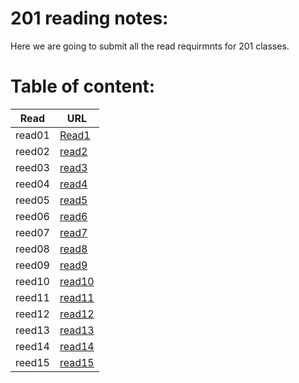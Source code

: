 # 201 reading notes:
Here we are going to submit all the read requirmnts for 201 classes.
# Table of content:
Read    | URL
-----   | ----
read01  | [Read1](https://majdimar.github.io/Reading.notes/class1)
reed02  | [read2]()
reed03  | [read3]()
reed04  | [read4]()
reed05  | [read5]()
reed06  | [read6]()
reed07  | [read7]()
reed08  | [read8]()
reed09  | [read9]()
reed10  | [read10]()
reed11  | [read11]()
reed12  | [read12]()
reed13  | [read13]()
reed14  | [read14]()
reed15  | [read15]()


